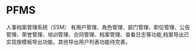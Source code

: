 # PFMS
人事档案管理系统（SSM）
有用户管理、角色管理、部门管理、职位管理、公告管理、荣誉管理、培训管理、合同管理、档案管理、查看日志等功能,档案导出已实现按模板导出功能，其他导出用户列表功能待完善。
